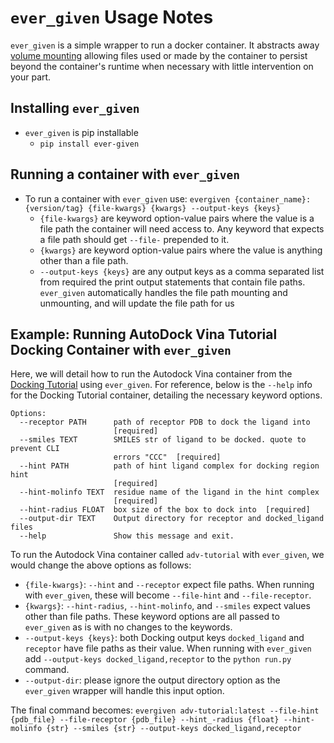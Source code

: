 # `ever_given` Usage Notes

`ever_given` is a simple wrapper to run a docker container. It abstracts away [volume mounting](https://docs.docker.com/storage/volumes/) allowing files used or made by the container to persist beyond the container's runtime when necessary with little intervention on your part.

## Installing `ever_given`
* `ever_given` is pip installable
   * `pip install ever-given`

## Running a container with `ever_given`
* To run a container with `ever_given` use: `evergiven {container_name}:{version/tag} {file-kwargs} {kwargs} --output-keys {keys}`
    * `{file-kwargs}` are keyword option-value pairs where the value is a file path the container will need access to. Any keyword that expects a file path should get `--file-` prepended to it. 
    * `{kwargs}` are keyword option-value pairs where the value is anything other than a file path.
    * `--output-keys {keys}` are any output keys as a comma separated list from required the print output statements that contain file paths. `ever_given` automatically handles the file path mounting and unmounting, and will update the file path for us

## Example: Running AutoDock Vina Tutorial Docking Container with `ever_given`
Here, we will detail how to run the Autodock Vina container from the [Docking Tutorial](https://github.com/samplchallenges/SAMPL-containers/tree/megosato-patch-1-1/tutorials#introduction-to-sampl-containerized-methods) using `ever_given`. For reference, below is the `--help` info for the Docking Tutorial container, detailing the necessary keyword options. 
```
Options:
  --receptor PATH      path of receptor PDB to dock the ligand into
                       [required]
  --smiles TEXT        SMILES str of ligand to be docked. quote to prevent CLI
                       errors "CCC"  [required]
  --hint PATH          path of hint ligand complex for docking region hint
                       [required]
  --hint-molinfo TEXT  residue name of the ligand in the hint complex
                       [required]
  --hint-radius FLOAT  box size of the box to dock into  [required]
  --output-dir TEXT    Output directory for receptor and docked_ligand files
  --help               Show this message and exit.
```
To run the Autodock Vina container called `adv-tutorial` with `ever_given`, we would change the above options as follows:
   * `{file-kwargs}`: `--hint` and `--receptor` expect file paths. When running with `ever_given`, these will become `--file-hint` and `--file-receptor`.
   * `{kwargs}`: `--hint-radius`, `--hint-molinfo`, and `--smiles` expect values other than file paths. These keyword options are all passed to `ever_given` as is with no changes to the keywords.
   * `--output-keys {keys}`: both Docking output keys `docked_ligand` and `receptor` have file paths as their value. When running with `ever_given` add `--output-keys docked_ligand,receptor` to the `python run.py` command.
   * `--output-dir`: please ignore the output directory option as the `ever_given` wrapper will handle this input option.

The final command becomes: `evergiven adv-tutorial:latest --file-hint {pdb_file} --file-receptor {pdb_file} --hint_-radius {float} --hint-molinfo {str} --smiles {str} --output-keys docked_ligand,receptor`
